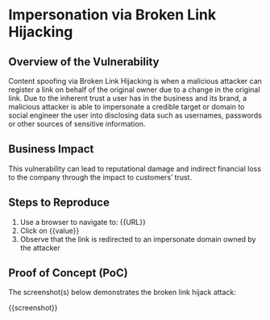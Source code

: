 # Impersonation via Broken Link Hijacking

## Overview of the Vulnerability

Content spoofing via Broken Link Hijacking is when a malicious attacker can register a link on behalf of the original owner due to a change in the original link. Due to the inherent trust a user has in the business and its brand, a malicious attacker is able to impersonate a credible target or domain to social engineer the user into disclosing data such as usernames, passwords or other sources of sensitive information.

## Business Impact

This vulnerability can lead to reputational damage and indirect financial loss to the company through the impact to customers’ trust.

## Steps to Reproduce

1. Use a browser to navigate to: {{URL}}
1. Click on {{value}}
1. Observe that the link is redirected to an impersonate domain owned by the attacker

## Proof of Concept (PoC)

The screenshot(s) below demonstrates the broken link hijack attack:

{{screenshot}}
